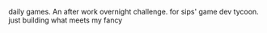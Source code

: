 daily games. An after work overnight challenge.
for sips' game dev tycoon. just building what meets my fancy
